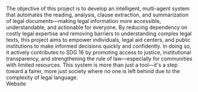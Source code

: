 The objective of this project is to develop an intelligent, multi-agent system that automates the reading, analysis, clause extraction, and summarization of legal documents—making legal information more accessible, understandable, and actionable for everyone. By reducing dependency on costly legal expertise and removing barriers to understanding complex legal texts, this project aims to empower individuals, legal aid centers, and public institutions to make informed decisions quickly and confidently. In doing so, it actively contributes to SDG 16 by promoting access to justice, institutional transparency, and strengthening the rule of law—especially for communities with limited resources. This system is more than just a tool—it's a step toward a fairer, more just society where no one is left behind due to the complexity of legal language.
<br>
 <href src="https://legallensfrontend.onrender.com">Website</href>
